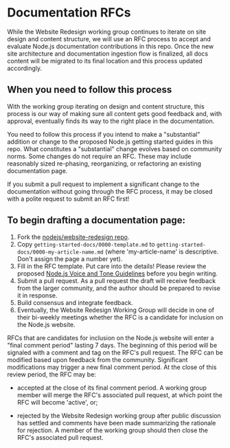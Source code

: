 # Documentation RFCs

While the Website Redesign working group continues to iterate on site design and content structure, we will use an RFC process to accept and evaluate Node.js documentation contributions in this repo. Once the new site architecture and documentation ingestion flow is finalized, all docs content will be migrated to its final location and this process updated accordingly.

## When you need to follow this process

With the working group iterating on design and content structure, this process is our way of making sure all content gets good feedback and, with approval, eventually finds its way to the right place in the documentation.

You need to follow this process if you intend to make a "substantial" addition or change to the proposed Node.js getting started guides in this repo. What constitutes a "substantial" change evolves based on community norms. Some changes do not require an RFC. These may include reasonably sized re-phasing, reorganizing, or refactoring an existing documentation page.

If you submit a pull request to implement a significant change to the documentation without going through the RFC process, it may be closed with a polite request to submit an RFC first!

## To begin drafting a documentation page:

 1. Fork the [nodejs/website-redesign repo](https://github.com/nodejs/website-redesign).
 2. Copy `getting-started-docs/0000-template.md` to `getting-started-docs/0000-my-article-name.md` (where 'my-article-name' is descriptive. Don't assign the page a number yet).
 3. Fill in the RFC template. Put care into the details! Please review the proposed [Node.js Voice and Tone Guidelines](https://github.com/nodejs/website-redesign/blob/master/style-guide/0001-voice-and-tone.md) before you begin writing.
 4. Submit a pull request. As a pull request the draft will receive feedback from the larger community, and the author should be prepared to revise it in response.
 5. Build consensus and integrate feedback.
 6. Eventually, the Website Redesign Working Group will decide in one of their bi-weekly meetings whether the RFC is a candidate for inclusion on the Node.js website.

RFCs that are candidates for inclusion on the Node.js website will enter a "final comment period" lasting 7 days. The beginning of this period will be signaled with a comment and tag on the RFC's pull request. The RFC can be modified based upon feedback from the community. Significant modifications may trigger a new final comment period. At the close of this review period, the RFC may be:

 * accepted at the close of its final comment period. A working group member will merge the RFC's associated pull request, at which point the RFC will become 'active', or;

 * rejected by the Website Redesign working group after public discussion has settled and comments have been made summarizing the rationale for rejection. A member of the working group should then close the RFC's associated pull request.

